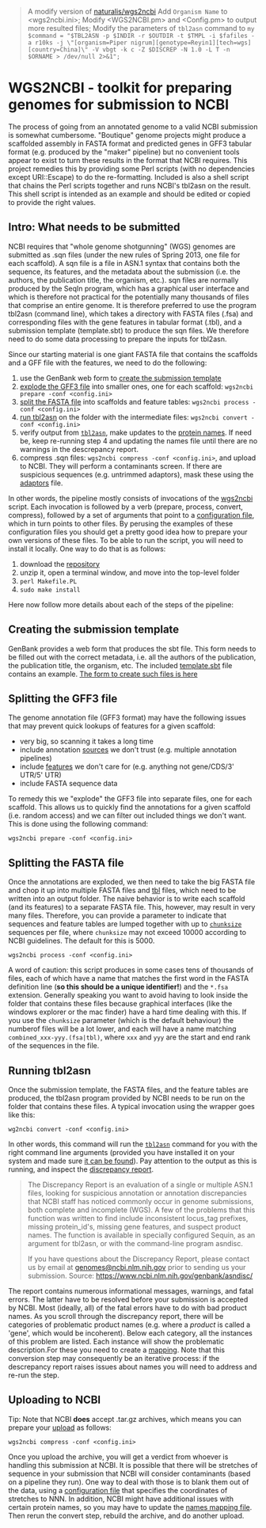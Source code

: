 > A modify version of [naturalis/wgs2ncbi](https://github.com/naturalis/wgs2ncbi)
> Add `Organism Name` to <wgs2ncbi.ini>;
> Modify <WGS2NCBI.pm> and <Config.pm> to output more resulted files;
> Modify the parameters of `tbl2asn` command to `my $command = "$TBL2ASN -p $INDIR -r $OUTDIR -t $TMPL -i $fafiles -a r10ks -j \"[organism=Piper nigrum][genotype=Reyin1][tech=wgs][country=China]\" -V vbgt -k c -Z $DISCREP -N 1.0 -L T -n $ORNAME > /dev/null 2>&1";`

WGS2NCBI - toolkit for preparing genomes for submission to NCBI
===============================================================

The process of going from an annotated genome to a valid NCBI submission is somewhat 
cumbersome. "Boutique" genome projects might produce a scaffolded assembly in FASTA format
and predicted genes in GFF3 tabular format (e.g. produced by the "maker" pipeline) but no 
convenient tools appear to exist to turn these results in the format that NCBI requires.
This project remedies this by providing some Perl scripts (with no dependencies except 
URI::Escape) to do the re-formatting. Included is also a shell script that chains the Perl 
scripts together and runs NCBI's tbl2asn on the result. This shell script is intended as 
an example and should be edited or copied to provide the right values.

Intro: What needs to be submitted
---------------------------------

NCBI requires that "whole genome shotgunning" (WGS) genomes are submitted as .sqn files
(under the new rules of Spring 2013, one file for each scaffold). A sqn file is a file 
in ASN.1 syntax that contains both the sequence, its features, and the metadata about the 
submission (i.e. the authors, the publication title, the organism, etc.). sqn files are 
normally produced by the SeqIn program, which has a graphical user interface and which is 
therefore not practical for the potentially many thousands of files that comprise an 
entire genome. It is therefore preferred to use the program tbl2asn (command line), which 
takes a directory with FASTA files (.fsa) and corresponding files with the gene 
features in tabular format (.tbl), and a submission template (template.sbt) to produce
the sqn files. We therefore need to do some data processing to prepare the inputs for 
tbl2asn.

Since our starting material is one giant FASTA file that contains the scaffolds and a GFF 
file with the features, we need to do the following:

1. use the GenBank web form to 
   [create the submission template](#creating-the-submission-template)
2. [explode the GFF3 file](#splitting-the-gff3-file) into smaller ones, one for each 
   scaffold: `wgs2ncbi prepare -conf <config.ini>`
3. [split the FASTA file](#splitting-the-fasta-file) into scaffolds and feature tables: 
   `wgs2ncbi process -conf <config.ini>`
4. [run tbl2asn](#running-tbl2asn) on the folder with the intermediate files: 
   `wgs2ncbi convert -conf <config.ini>`
5. verify output from [`tbl2asn`](#running-tbl2asn), make updates to the 
   [protein names](share/products.ini). If need be, keep re-running step 4 and updating 
   the names file until there are no warnings in the descrepancy report.
6. compress .sqn files: `wgs2ncbi compress -conf <config.ini>`, and upload to NCBI. They
   will perform a contaminants screen. If there are suspicious sequences (e.g. untrimmed
   adaptors), mask these using the [adaptors](share/adaptors.ini) file.

In other words, the pipeline mostly consists of invocations of the [wgs2ncbi](script/wgs2ncbi)
script. Each invocation is followed by a verb (prepare, process, convert, compress), followed
by a set of arguments that point to a [configuration file](share/wgs2ncbi.ini), which in
turn points to other files. By perusing the examples of these configuration files you 
should get a pretty good idea how to prepare your own versions of these files. To be able to
run the script, you will need to install it locally. One way to do that is as follows:

1. download the [repository](https://github.com/naturalis/wgs2ncbi/archive/master.zip)
2. unzip it, open a terminal window, and move into the top-level folder
3. `perl Makefile.PL`
4. `sudo make install`

Here now follow more details about each of the steps of the pipeline:

Creating the submission template
--------------------------------

GenBank provides a web form that produces the sbt file. This form needs to be filled out
with the correct metadata, i.e. all the authors of the publication, the publication title,
the organism, etc. The included [template.sbt](template.sbt) file contains an example. 
[The form to create such files is here](http://www.ncbi.nlm.nih.gov/WebSub/template.cgi)

Splitting the GFF3 file
-----------------------

The genome annotation file (GFF3 format) may have the following issues that may prevent
quick lookups of features for a given scaffold:

* very big, so scanning it takes a long time
* include annotation [sources](share/wgs2ncbi.ini#L48) we don't trust (e.g. multiple 
  annotation pipelines)
* include [features](share/wgs2ncbi.ini#L51-L54) we don't care for (e.g. anything not 
  gene/CDS/3' UTR/5' UTR)
* include FASTA sequence data

To remedy this we "explode" the GFF3 file into separate files, one for each scaffold. This
allows us to quickly find the annotations for a given scaffold (i.e. random access) and we
can filter out included things we don't want. This is done using the following command:

    wgs2ncbi prepare -conf <config.ini>

Splitting the FASTA file
------------------------

Once the annotations are exploded, we then need to take the big FASTA file and chop it 
up into multiple FASTA files and [tbl](https://www.ncbi.nlm.nih.gov/projects/Sequin/table.html) 
files, which need to be written into an output folder. The naive behavior is to write 
each scaffold (and its features) to a separate FASTA file. This, however, may result in 
very many files. Therefore, you can provide a parameter to indicate that sequences and 
feature tables are lumped together with up to [`chunksize`](share/wgs2ncbi.ini#L57) 
sequences per file, where `chunksize` may not exceed 10000 according to NCBI guidelines. 
The default for this is 5000.

    wgs2ncbi process -conf <config.ini>

A word of caution: this script produces in some cases tens of thousands of files, each of
which have a name that matches the first word in the FASTA definition line (**so this should
be a unique identifier!**) and the `*.fsa` extension. Generally speaking you want to avoid 
having to look inside the folder that contains these files because graphical interfaces 
(like the windows explorer or the mac finder) have a hard time dealing with this. If you 
use the `chunksize` parameter (which is the default behaviour) the numberof files will be 
a lot lower, and each will have a name matching `combined_xxx-yyy.(fsa|tbl)`, where `xxx` 
and `yyy` are the start and end rank of the sequences in the file.

Running tbl2asn
---------------

Once the submission template, the FASTA files, and the feature tables are produced, the
tbl2asn program provided by NCBI needs to be run on the folder that contains these files.
A typical invocation using the wrapper goes like this:

    wg2ncbi convert -conf <config.ini>

In other words, this command will run the [`tbl2asn`](https://www.ncbi.nlm.nih.gov/genbank/tbl2asn2/) 
command for you with the right command line arguments (provided you have installed it on 
your system and made sure [it can be found](share/wgs2ncbi.ini#L71)). Pay attention to the 
output as this is running, and inspect the [discrepancy report](share/wgs2ncbi.ini#L39).

> The Discrepancy Report is an evaluation of a single or multiple ASN.1 files, looking for 
> suspicious annotation or annotation discrepancies that NCBI staff has noticed commonly occur 
> in genome submissions, both complete and incomplete (WGS). A few of the problems that this 
> function was written to find include inconsistent locus_tag prefixes, missing protein_id's, 
> missing gene features, and suspect product names. The function is available in specially 
> configured Sequin, as an argument for tbl2asn, or with the command-line program asndisc.
>
> If you have questions about the Discrepancy Report, please contact us by email at 
> genomes@ncbi.nlm.nih.gov prior to sending us your submission.
Source: https://www.ncbi.nlm.nih.gov/genbank/asndisc/

The report contains numerous informational messages, warnings, and fatal errors. The latter
have to be resolved before your submission is accepted by NCBI. Most (ideally, all) of the 
fatal errors have to do with bad product names. As you scroll through the discrepancy report,
there will be categories of problematic product names (e.g. where a _product_ is called a 
'gene', which would be incoherent). Below each category, all the instances of this problem
are listed. Each instance will show the problematic description.For these you need to create 
a [mapping](share/products.ini). Note that this conversion step may consequently be an
iterative process: if the descrepancy report raises issues about names you will need to 
address and re-run the step. 

Uploading to NCBI
-----------------

Tip: Note that NCBI **does** accept .tar.gz archives, which means you can prepare your
[upload](share/wgs2ncbi.ini#L42) as follows:

    wgs2ncbi compress -conf <config.ini>

Once you upload the archive, you will get a verdict from whoever is handling this submission
at NCBI. It is possible that there will be stretches of sequence in your submission that
NCBI will consider contaminants (based on a pipeline they run). One way to deal with those
is to blank them out of the data, using a [configuration file](share/adaptors.ini) that
specifies the coordinates of stretches to NNN. In addition, NCBI might have additional
issues with certain protein names, so you may have to update the 
[names mapping file](share/products.ini). Then rerun the convert step, rebuild the archive,
and do another upload.
